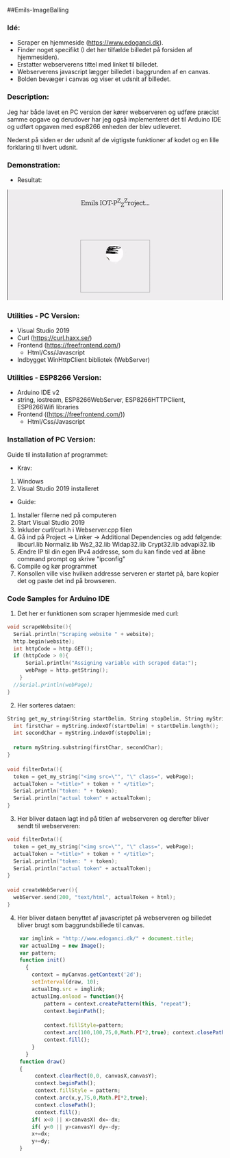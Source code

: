 ##Emils-ImageBalling

### Idé:

- Scraper en hjemmeside (https://www.edoganci.dk).
- Finder noget specifikt (I det her tilfælde billedet på forsiden af hjemmesiden).
- Erstatter webserverens tittel med linket til billedet.
- Webserverens javascript lægger billedet i baggrunden af en canvas.
- Bolden bevæger i canvas og viser et udsnit af billedet.

### Description:
Jeg har både lavet en PC version der kører webserveren og udføre præcist samme opgave og derudover har jeg også implementeret det til Arduino IDE og udført opgaven med esp8266 enheden der blev udleveret.

Nederst på siden er der udsnit af de vigtigste funktioner af kodet og en lille forklaring til hvert udsnit. 

### Demonstration:
- Resultat:

![](https://github.com/digitalInteraktion2019/IOTresources/blob/master/Emils-ImageBalling/Ressourcer/Demo.gif)


### Utilities - PC Version:
- Visual Studio 2019
- Curl (https://curl.haxx.se/)
- Frontend (https://freefrontend.com/)
	- Html/Css/Javascript
- Indbygget WinHttpClient bibliotek (WebServer)

### Utilities - ESP8266 Version:
- Arduino IDE v2
- string, iostream, ESP8266WebServer, ESP8266HTTPClient, ESP8266Wifi libraries
- Frontend ((https://freefrontend.com/))
	- Html/Css/Javascript

### Installation of PC Version:
Guide til installation af programmet:
- Krav:
1) Windows
2) Visual Studio 2019 installeret

- Guide: 
1) Installer filerne ned på computeren
2) Start Visual Studio 2019
3) Inkluder curl/curl.h i Webserver.cpp filen
4) Gå ind på Project -> Linker -> Additional Dependencies og add følgende: 
libcurl.lib
Normaliz.lib
Ws2_32.lib
Wldap32.lib
Crypt32.lib
advapi32.lib
5) Ændre IP til din egen IPv4 addresse, som du kan finde ved at åbne command prompt og skrive "ipconfig"
6) Compile og kør programmet
7) Konsollen ville vise hvilken addresse serveren er startet på, bare kopier det og paste det ind på browseren. 

### Code Samples for Arduino IDE
1) Det her er funktionen som scraper hjemmeside med curl:
```c++
void scrapeWebsite(){
  Serial.println("Scraping website " + website);
  http.begin(website);
  int httpCode = http.GET();
  if (httpCode > 0){
      Serial.println("Assigning variable with scraped data:");
      webPage = http.getString();
    }
  //Serial.println(webPage);
}
```

2) Her sorteres dataen:
``` c++
String get_my_string(String startDelim, String stopDelim, String myString){
  int firstChar = myString.indexOf(startDelim) + startDelim.length();
  int secondChar = myString.indexOf(stopDelim);

  return myString.substring(firstChar, secondChar);
}

void filterData(){
  token = get_my_string("<img src=\"", "\" class=", webPage);
  actualToken = "<title>" + token + " </title>";
  Serial.println("token: " + token);
  Serial.println("actual token" + actualToken);
}
```
3) Her bliver dataen lagt ind på titlen af webserveren og derefter bliver sendt til webserveren:
``` c++
void filterData(){
  token = get_my_string("<img src=\"", "\" class=", webPage);
  actualToken = "<title>" + token + " </title>";
  Serial.println("token: " + token);
  Serial.println("actual token" + actualToken);
}

void createWebServer(){
  webServer.send(200, "text/html", actualToken + html);
}
```

4) Her bliver dataen benyttet af javascriptet på webserveren og billedet bliver brugt som baggrundsbillede til canvas.
``` javascript
	var imglink = "http://www.edoganci.dk/" + document.title;
	var actualImg = new Image();
	var pattern;
	function init()
	  {
	    context = myCanvas.getContext('2d');
	    setInterval(draw, 10);
	    actualImg.src = imglink;
	    actualImg.onload = function(){
	    	pattern = context.createPattern(this, "repeat");
		    context.beginPath();
		    
		    context.fillStyle=pattern;
		    context.arc(100,100,75,0,Math.PI*2,true); context.closePath();
		    context.fill();
	    }
	  }
	function draw()
	{
		 context.clearRect(0,0, canvasX,canvasY);
		 context.beginPath();
		 context.fillStyle = pattern;
		 context.arc(x,y,75,0,Math.PI*2,true);
		 context.closePath();
		 context.fill();
		if( x<0 || x>canvasX) dx=-dx; 
		if( y<0 || y>canvasY) dy=-dy; 
		x+=dx; 
		y+=dy;
	}
```